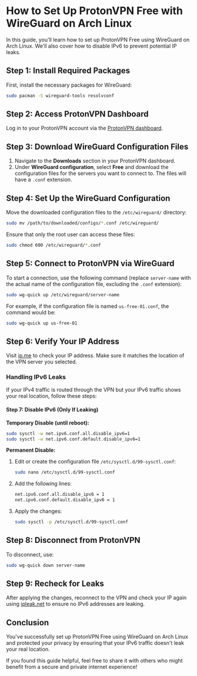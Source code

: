 
# How to Set Up ProtonVPN Free with WireGuard on Arch Linux

In this guide, you'll learn how to set up ProtonVPN Free using WireGuard on Arch Linux. We'll also cover how to disable IPv6 to prevent potential IP leaks.

## Step 1: Install Required Packages

First, install the necessary packages for WireGuard:

```bash
sudo pacman -S wireguard-tools resolvconf
```

## Step 2: Access ProtonVPN Dashboard

Log in to your ProtonVPN account via the [ProtonVPN dashboard](https://account.protonvpn.com).

## Step 3: Download WireGuard Configuration Files

1. Navigate to the **Downloads** section in your ProtonVPN dashboard.
2. Under **WireGuard configuration**, select **Free** and download the configuration files for the servers you want to connect to. The files will have a `.conf` extension.

## Step 4: Set Up the WireGuard Configuration

Move the downloaded configuration files to the `/etc/wireguard/` directory:

```bash
sudo mv /path/to/downloaded/configs/*.conf /etc/wireguard/
```

Ensure that only the root user can access these files:

```bash
sudo chmod 600 /etc/wireguard/*.conf
```

## Step 5: Connect to ProtonVPN via WireGuard

To start a connection, use the following command (replace `server-name` with the actual name of the configuration file, excluding the `.conf` extension):

```bash
sudo wg-quick up /etc/wireguard/server-name
```

For example, if the configuration file is named `us-free-01.conf`, the command would be:

```bash
sudo wg-quick up us-free-01
```

## Step 6: Verify Your IP Address

Visit [ip.me](https://ip.me) to check your IP address. Make sure it matches the location of the VPN server you selected.

### Handling IPv6 Leaks

If your IPv4 traffic is routed through the VPN but your IPv6 traffic shows your real location, follow these steps:

#### Step 7: Disable IPv6 (Only If Leaking)

**Temporary Disable (until reboot):**

```bash
sudo sysctl -w net.ipv6.conf.all.disable_ipv6=1
sudo sysctl -w net.ipv6.conf.default.disable_ipv6=1
```

**Permanent Disable:**

1. Edit or create the configuration file `/etc/sysctl.d/99-sysctl.conf`:

   ```bash
   sudo nano /etc/sysctl.d/99-sysctl.conf
   ```

2. Add the following lines:

   ```bash
   net.ipv6.conf.all.disable_ipv6 = 1
   net.ipv6.conf.default.disable_ipv6 = 1
   ```

3. Apply the changes:

   ```bash
   sudo sysctl -p /etc/sysctl.d/99-sysctl.conf
   ```

## Step 8: Disconnect from ProtonVPN

To disconnect, use:

```bash
sudo wg-quick down server-name
```

## Step 9: Recheck for Leaks

After applying the changes, reconnect to the VPN and check your IP again using [ipleak.net](https://ipleak.net) to ensure no IPv6 addresses are leaking.

## Conclusion

You've successfully set up ProtonVPN Free using WireGuard on Arch Linux and protected your privacy by ensuring that your IPv6 traffic doesn't leak your real location.

If you found this guide helpful, feel free to share it with others who might benefit from a secure and private internet experience!

